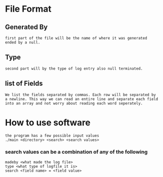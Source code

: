 # File Format
## Generated By
    first part of the file will be the name of where it was generated ended by a null.
## Type
    second part will by the type of log entry also null terminated.
## list of Fields
    We list the fields separated by commas. Each row will be separated by a newline. This way we can read an entire line and separate each field into an array and not worry about reading each word seperately.

# How to use software
    the program has a few possible input values
    ./main <directory> <search> <search values>
### search values can be a combination of any of the following
    madeby <what made the log file>
    type <what type of logfile it is>
    search <field name> = <field value>